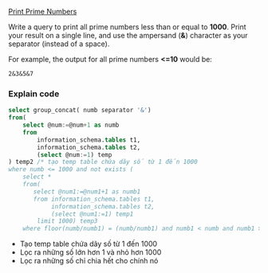 [Print Prime Numbers](https://www.hackerrank.com/challenges/print-prime-numbers/problem)

Write a query to print all prime numbers less than or equal to **1000**. Print your result on a single line, and use the ampersand (**&**) character as your separator (instead of a space).

For example, the output for all prime numbers **<=10** would be:
```
2&3&5&7
```
### Explain code
```SQL
select group_concat( numb separator '&')
from(
    select @num:=@num+1 as numb 
    from
        information_schema.tables t1,
        information_schema.tables t2,
        (select @num:=1) temp
) temp2 /* tạo temp table chứa dãy số từ 1 đến 1000
where numb <= 1000 and not exists ( 
    select *
    from(
       select @num1:=@num1+1 as numb1
       from information_schema.tables t1,
            information_schema.tables t2,
            (select @num1:=1) temp1
        limit 1000) temp3
    where floor(numb/numb1) = (numb/numb1) and numb1 < numb and numb1 > 1);
```
- Tạo temp table chứa dãy số từ 1 đến 1000
- Lọc ra những số lớn hơn 1 và nhỏ hơn 1000
- Lọc ra những số chỉ chia hết cho chính nó
